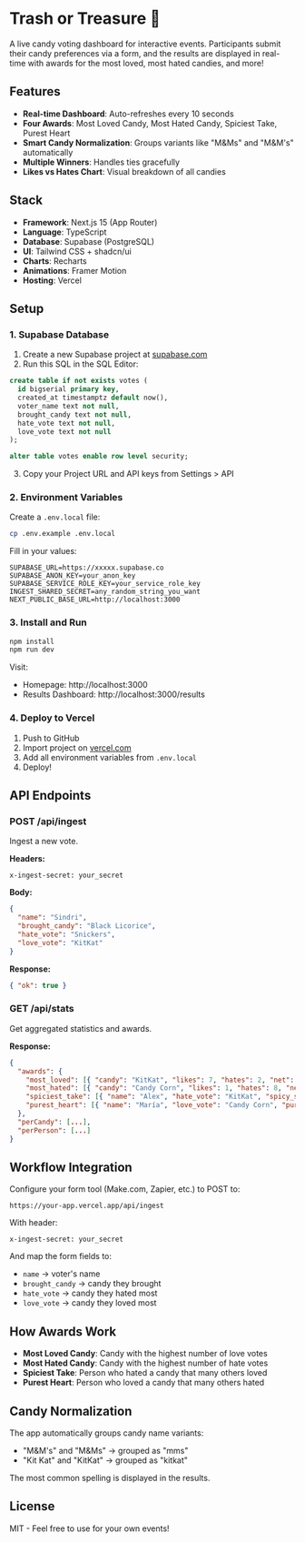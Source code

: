 # Trash or Treasure 🍬

A live candy voting dashboard for interactive events. Participants submit their candy preferences via a form, and the results are displayed in real-time with awards for the most loved, most hated candies, and more!

## Features

- **Real-time Dashboard**: Auto-refreshes every 10 seconds
- **Four Awards**: Most Loved Candy, Most Hated Candy, Spiciest Take, Purest Heart
- **Smart Candy Normalization**: Groups variants like "M&Ms" and "M&M's" automatically
- **Multiple Winners**: Handles ties gracefully
- **Likes vs Hates Chart**: Visual breakdown of all candies

## Stack

- **Framework**: Next.js 15 (App Router)
- **Language**: TypeScript
- **Database**: Supabase (PostgreSQL)
- **UI**: Tailwind CSS + shadcn/ui
- **Charts**: Recharts
- **Animations**: Framer Motion
- **Hosting**: Vercel

## Setup

### 1. Supabase Database

1. Create a new Supabase project at [supabase.com](https://supabase.com)
2. Run this SQL in the SQL Editor:

```sql
create table if not exists votes (
  id bigserial primary key,
  created_at timestamptz default now(),
  voter_name text not null,
  brought_candy text not null,
  hate_vote text not null,
  love_vote text not null
);

alter table votes enable row level security;
```

3. Copy your Project URL and API keys from Settings > API

### 2. Environment Variables

Create a `.env.local` file:

```bash
cp .env.example .env.local
```

Fill in your values:

```env
SUPABASE_URL=https://xxxxx.supabase.co
SUPABASE_ANON_KEY=your_anon_key
SUPABASE_SERVICE_ROLE_KEY=your_service_role_key
INGEST_SHARED_SECRET=any_random_string_you_want
NEXT_PUBLIC_BASE_URL=http://localhost:3000
```

### 3. Install and Run

```bash
npm install
npm run dev
```

Visit:
- Homepage: http://localhost:3000
- Results Dashboard: http://localhost:3000/results

### 4. Deploy to Vercel

1. Push to GitHub
2. Import project on [vercel.com](https://vercel.com)
3. Add all environment variables from `.env.local`
4. Deploy!

## API Endpoints

### POST /api/ingest

Ingest a new vote.

**Headers:**
```
x-ingest-secret: your_secret
```

**Body:**
```json
{
  "name": "Sindri",
  "brought_candy": "Black Licorice",
  "hate_vote": "Snickers",
  "love_vote": "KitKat"
}
```

**Response:**
```json
{ "ok": true }
```

### GET /api/stats

Get aggregated statistics and awards.

**Response:**
```json
{
  "awards": {
    "most_loved": [{ "candy": "KitKat", "likes": 7, "hates": 2, "net": 5 }],
    "most_hated": [{ "candy": "Candy Corn", "likes": 1, "hates": 8, "net": -7 }],
    "spiciest_take": [{ "name": "Alex", "hate_vote": "KitKat", "spicy_score": 7 }],
    "purest_heart": [{ "name": "María", "love_vote": "Candy Corn", "pure_score": 8 }]
  },
  "perCandy": [...],
  "perPerson": [...]
}
```

## Workflow Integration

Configure your form tool (Make.com, Zapier, etc.) to POST to:

```
https://your-app.vercel.app/api/ingest
```

With header:
```
x-ingest-secret: your_secret
```

And map the form fields to:
- `name` → voter's name
- `brought_candy` → candy they brought
- `hate_vote` → candy they hated most
- `love_vote` → candy they loved most

## How Awards Work

- **Most Loved Candy**: Candy with the highest number of love votes
- **Most Hated Candy**: Candy with the highest number of hate votes
- **Spiciest Take**: Person who hated a candy that many others loved
- **Purest Heart**: Person who loved a candy that many others hated

## Candy Normalization

The app automatically groups candy name variants:
- "M&M's" and "M&Ms" → grouped as "mms"
- "Kit Kat" and "KitKat" → grouped as "kitkat"

The most common spelling is displayed in the results.

## License

MIT - Feel free to use for your own events!
